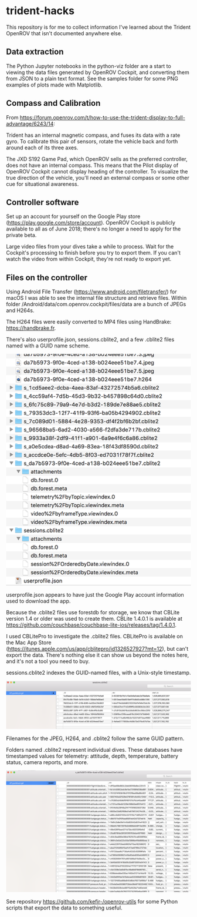 # trident-hacks

This repository is for me to collect information I've learned about the Trident OpenROV that isn't documented anywhere else.

## Data extraction ##

The Python Jupyter notebooks in the python-viz folder are a start to viewing the data files generated by OpenROV Cockpit, and converting
them from JSON to a plain text format. See the
samples folder for some PNG examples of plots made with Matplotlib.

## Compass and Calibration

From https://forum.openrov.com/t/how-to-use-the-trident-display-to-full-advantage/6243/14:

Trident has an internal magnetic compass, and fuses its data with a rate gyro. To calibrate this pair of 
sensors, rotate the vehicle back and forth around each of its three axes.

The JXD S192 Game Pad, which OpenROV sells as the preferred controller, does not have an internal compass.
This means that the Pilot display of OpenROV Cockpit cannot display heading of the controller.
To visualize the true direction of the vehicle, you'll need an
external compass or some other cue for situational awareness. 

## Controller software

Set up an account for yourself on 
the Google Play store (https://play.google.com/store/account). OpenROV Cockpit is publicly available to all as of June 2018; there's
no longer a need to apply for the private beta.

Large video files from your dives take a while to process. Wait for the Cockpit's processing to finish before you try to export them. 
If you can't watch the video from within Cockpit, they're not ready to export yet.

## Files on the controller

Using Android File Transfer (https://www.android.com/filetransfer/) for macOS I
was able to see the internal file structure and retrieve files. Within folder
/Android/data/com.openrov.cockpit/files/data are a bunch of JPEGs and
H264s.

The H264 files were easily converted to MP4 files using HandBrake: https://handbrake.fr.

There's also userprofile.json, sessions.cblite2, and a few
.cblite2 files named with a GUID name scheme. 

![file overview](media/dataOverview.png)

userprofile.json appears to have just the Google Play account information used to download the app.

Because the .cblite2 files use forestdb for storage, we know that CBLite version 1.4 or older was used to create them. CBLite 1.4.0.1 is available at https://github.com/couchbase/couchbase-lite-ios/releases/tag/1.4.0.1.

I used CBLitePro to investigate the .cblite2 files. CBLitePro is
available on the Mac App Store
(https://itunes.apple.com/us/app/cblitepro/id1326527927?mt=12), but
can't export the data. There's nothing else it can show us beyond the
notes here, and it's not a tool you need to buy.

sessions.cblite2 indexes the GUID-named files, with a Unix-style
timestamp.

![sessions](media/sessions.png)

Filenames for the JPEG, H264, and .cblite2 follow the same GUID pattern.

Folders named <GUID>.cblite2 represent individual dives. These
databases have timestamped values for telemetry: attitude, depth,
temperature, battery status, camera reports, and more.

![one dive](media/oneSession.png)

See repository https://github.com/kefir-/openrov-utils for some Python scripts that export the data to something useful.
